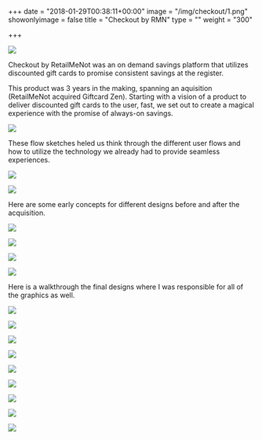 +++
date = "2018-01-29T00:38:11+00:00"
image = "/img/checkout/1.png"
showonlyimage = false
title = "Checkout by RMN"
type = ""
weight = "300"

+++
<!--more-->
![](/img/checkout/1.png)

Checkout by RetailMeNot was an on demand savings platform that utilizes discounted gift cards to promise consistent savings at the register.

This product was 3 years in the making, spanning an aquisition (RetailMeNot acquired Giftcard Zen). Starting with a vision of a product to deliver discounted gift cards to the user, fast, we set out to create a magical experience with the promise of always-on savings.

![](/img/checkout/8.png)

These flow sketches heled us think through the different user flows and how to utilize the technology we already had to provide seamless experiences.

![](/img/checkout/2.png)

![](/img/checkout/3.png)

Here are some early concepts for different designs before and after the acquisition.

![](/img/checkout/4.png)

![](/img/checkout/5.png)

![](/img/checkout/6.png)

![](/img/checkout/7.png)

Here is a walkthrough the final designs where I was responsible for all of the graphics as well.

![](/img/checkout/9.png)

![](/img/checkout/10.png)

![](/img/checkout/11.png)

![](/img/checkout/12.png)

![](/img/checkout/13.png)

![](/img/checkout/14.png)

![](/img/checkout/15.png)

![](/img/checkout/16.png)

![](/img/checkout/17.png)